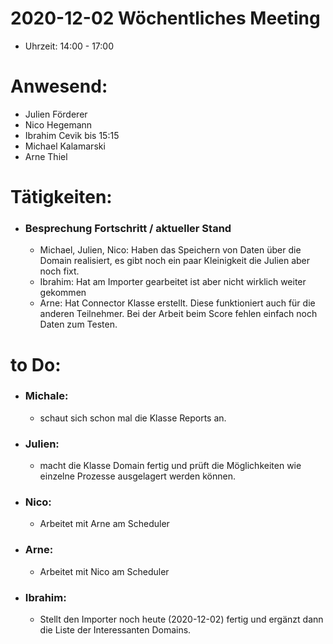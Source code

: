 
# 2020-12-02 Wöchentliches Meeting
- Uhrzeit: 14:00 - 17:00
# Anwesend:
 - Julien Förderer
 - Nico Hegemann
 - Ibrahim Cevik bis 15:15
 - Michael Kalamarski
 - Arne Thiel 


# Tätigkeiten:
- ### Besprechung Fortschritt / aktueller Stand
    * Michael, Julien, Nico: Haben das Speichern von Daten über die Domain realisiert, es gibt noch ein paar Kleinigkeit die Julien aber noch fixt.  
    * Ibrahim:  Hat am Importer gearbeitet ist aber nicht wirklich weiter gekommen
    * Arne:  Hat Connector Klasse erstellt. Diese funktioniert auch für die anderen Teilnehmer.  Bei der Arbeit beim Score fehlen einfach noch Daten zum Testen. 


# to Do:

- ### Michale:
    *  schaut sich schon mal die Klasse Reports an. 
- ### Julien:
    *  macht die Klasse Domain fertig und prüft die Möglichkeiten wie einzelne Prozesse ausgelagert werden können.
- ### Nico:
     * Arbeitet mit Arne am Scheduler
- ### Arne:
    *  Arbeitet mit Nico am Scheduler
- ### Ibrahim: 
    *  Stellt den Importer noch heute (2020-12-02) fertig und ergänzt dann die Liste der Interessanten Domains. 
